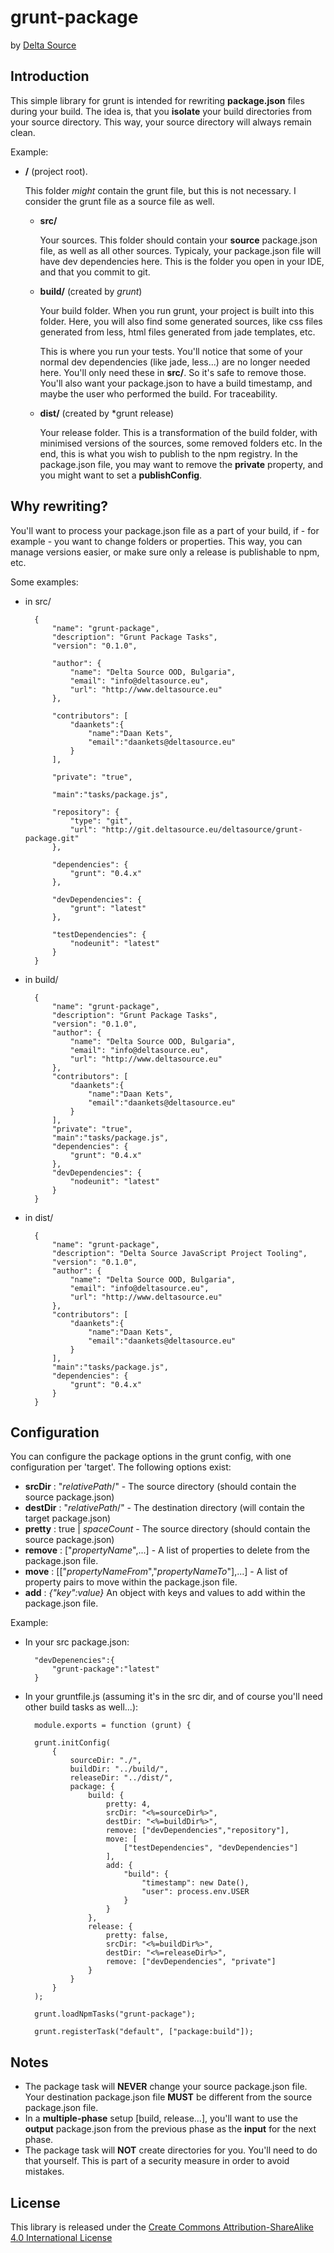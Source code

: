 # grunt-package
by [Delta Source](http://www.deltasource.eu)

## Introduction

This simple library for grunt is intended for rewriting **package.json** files during your build. The idea is, that you **isolate** your build directories from your source directory.
This way, your source directory will always remain clean.

Example:

* **/** (project root).

	This folder *might* contain the grunt file, but this is not necessary. I consider the grunt file as a source file as well.
	* **src/**
	
		Your sources. This folder should contain your **source** package.json file, as well as all other sources. Typicaly, your package.json file will have dev dependencies here. This is the folder you open in your IDE, and that you commit to git.
	* **build/** (created by *grunt*)
	
		Your build folder. When you run grunt, your project is built into this folder. Here, you will also find some generated sources, like css files generated from less, html files generated from jade templates, etc.
		
		This is where you run your tests. You'll notice that some of your normal dev dependencies (like jade, less...) are no longer needed here. You'll only need these in **src/**. So it's safe to remove those. You'll also want your package.json to have a build timestamp, and maybe the user who performed the build. For traceability.
	* **dist/** (created by *grunt release)
	
		Your release folder. This is a transformation of the build folder, with minimised versions of the sources, some removed folders etc. In the end, this is what you wish to publish to the npm registry. In the package.json file, you may want to remove the **private** property, and you might want to set a **publishConfig**.

## Why rewriting?

You'll want to process your package.json file as a part of your build, if - for example - you want to change folders or properties. This way, you can manage versions easier, or make sure only a release is publishable to npm, etc.

Some examples:

* in src/

		{
			"name": "grunt-package",
			"description": "Grunt Package Tasks",
			"version": "0.1.0",
			
			"author": {
				"name": "Delta Source OOD, Bulgaria",
				"email": "info@deltasource.eu",
				"url": "http://www.deltasource.eu"
			},
			
			"contributors": [
				"daankets":{
					"name":"Daan Kets",
					"email":"daankets@deltasource.eu"
				}
			],

			"private": "true",

			"main":"tasks/package.js",
        
	        "repository": {
		        "type": "git",
		        "url": "http://git.deltasource.eu/deltasource/grunt-package.git"
	        },
        
	        "dependencies": {
		        "grunt": "0.4.x"
	        },
        
	        "devDependencies": {
		        "grunt": "latest"
	        },
        
	        "testDependencies": {
		        "nodeunit": "latest"
	        }
		}

* in build/

		{
			"name": "grunt-package",
			"description": "Grunt Package Tasks",
			"version": "0.1.0",
			"author": {
				"name": "Delta Source OOD, Bulgaria",
				"email": "info@deltasource.eu",
				"url": "http://www.deltasource.eu"
			},			
			"contributors": [
				"daankets":{
					"name":"Daan Kets",
					"email":"daankets@deltasource.eu"
				}
			],
			"private": "true",
			"main":"tasks/package.js",                
	        "dependencies": {
		        "grunt": "0.4.x"
	        },
	        "devDependencies": {
		        "nodeunit": "latest"
	        }
		}

* in dist/

		{
			"name": "grunt-package",
			"description": "Delta Source JavaScript Project Tooling",
			"version": "0.1.0",
			"author": {
				"name": "Delta Source OOD, Bulgaria",
				"email": "info@deltasource.eu",
				"url": "http://www.deltasource.eu"
			},
			"contributors": [
				"daankets":{
					"name":"Daan Kets",
					"email":"daankets@deltasource.eu"
				}
			],
			"main":"tasks/package.js",                
			"dependencies": {
		   		"grunt": "0.4.x"
	        }
	   	}

## Configuration

You can configure the package options in the grunt config, with one configuration per 'target'. The following options exist:

* **srcDir** : "*relativePath*/" - The source directory (should contain the source package.json)
* **destDir** : "*relativePath*/" - The destination directory (will contain the target package.json)
* **pretty** : true | *spaceCount* - The source directory (should contain the source package.json)
* **remove** : ["*propertyName*",...] - A list of properties to delete from the package.json file.
* **move** : [["*propertyNameFrom*","*propertyNameTo*"],...] - A list of property pairs to move within the package.json file.
* **add** : *{"key":value}* An object with keys and values to add within the package.json file.

Example:
* In your src package.json:
	
		"devDepenencies":{
			"grunt-package":"latest"
		}
* In your gruntfile.js (assuming it's in the src dir, and of course you'll need other build tasks as well...):

		module.exports = function (grunt) {

		grunt.initConfig(
			{
				sourceDir: "./",
				buildDir: "../build/",
				releaseDir: "../dist/",
				package: {
					build: {
						pretty: 4,
						srcDir: "<%=sourceDir%>",
						destDir: "<%=buildDir%>",
						remove: ["devDependencies","repository"],
						move: [
							["testDependencies", "devDependencies"]
						],
						add: {
							"build": {
								"timestamp": new Date(),
								"user": process.env.USER
							}
						}
					},
					release: {
						pretty: false,
						srcDir: "<%=buildDir%>",
						destDir: "<%=releaseDir%>",
						remove: ["devDependencies", "private"]
					}
				}
			}
		);

		grunt.loadNpmTasks("grunt-package");

		grunt.registerTask("default", ["package:build"]);
		
## Notes

* The package task will **NEVER** change your source package.json file. Your destination package.json file **MUST** be different from the source package.json file.
* In a **multiple-phase** setup [build, release...], you'll want to use the **output** package.json from the previous phase as the **input** for the next phase.
* The package task will **NOT** create directories for you. You'll need to do that yourself. This is part of a security measure in order to avoid mistakes.

## License

This library is released under the [Create Commons Attribution-ShareAlike 4.0 International License](http://creativecommons.org/licenses/by-sa/4.0/deed.en_US)